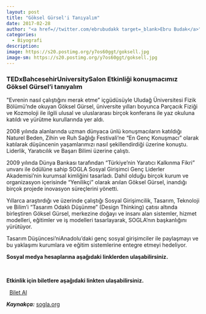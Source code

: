 ```yaml
---
layout: post
title: "Göksel Gürsel'i Tanıyalım"
date: 2017-02-28
author: "<a href=//twitter.com/ebrubudakk target=_blank>Ebru Budak</a>"
categories:
  - Biyografi
description:
image: https://s20.postimg.org/y7os60ggt/goksell.jpg
image-sm: https://s20.postimg.org/y7os60ggt/goksell.jpg
---
```


### TEDxBahcesehirUniversitySalon Etkinliği konuşmacımız Göksel Gürsel’i tanıyalım

"Evrenin nasıl çalıştığını merak etme” içgüdüsüyle Uludağ Üniversitesi Fizik Bölümü’nde okuyan Göksel Gürsel, üniversite yılları boyunca Parçacık Fiziği ve Kozmoloji ile ilgili ulusal ve uluslararası birçok konferans ile yaz okuluna katıldı ve yürütme kurullarında yer aldı.

2008 yılında alanlarında uzman dünyaca ünlü konuşmacıların katıldığı Naturel Beden, Zihin ve Ruh Sağlığı Festivali’ne “En Genç Konuşmacı” olarak katılarak düşüncenin yaşamlarımızı nasıl şekillendirdiği üzerine konuştu. Liderlik, Yaratıcılık ve Başarı Bilimi üzerine çalıştı.

2009 yılında Dünya Bankası tarafından “Türkiye’nin Yaratıcı Kalkınma Fikri” unvanı ile ödülüne sahip SOGLA Sosyal Girişimci Genç Liderler Akademisi’nin kurumsal kimliğini tasarladı. Dahil olduğu birçok kurum ve organizasyon içerisinde “Yenilikçi” olarak anılan Göksel Gürsel, inandığı birçok projede inovasyon süreçlerini yönetti.

Yıllarca araştırdığı ve üzerinde çalıştığı Sosyal Girişimcilik, Tasarım, Teknoloji ve Bilim’i “Tasarım Odaklı Düşünme” (Design Thinking) çatısı altında birleştiren Göksel Gürsel, merkezine doğayı ve insanı alan sistemler, hizmet modelleri, eğitimler ve iş modelleri tasarlayarak, SOGLA’nın başkanlığını yürütüyor.

Tasarım Düşüncesi’niAnadolu’daki genç sosyal girişimciler ile paylaşmayı ve bu yaklaşımı kurumlara ve eğitim sistemlerine entegre etmeyi hedeliyor.

**Sosyal medya hesaplarına aşağıdaki linklerden ulaşabilirsiniz.**

<a class="fa fa-lg fa-facebook-square" href="https://www.facebook.com/gursel.goksel?fref=ts" target="_blank" ></a>
&nbsp;
<a class="fa fa-lg fa-twitter"
href="https://twitter.com/GokselGursel" target="_blank" ></a>
&nbsp;
<a class="fa fa-lg fa-linkedin" href="
https://www.linkedin.com/in/gokselgursel/
" target="_blank" ></a>

**Etkinlik için biletlere aşağıdaki linkten ulaşabilirsiniz.**

<i class="fa fa-lg fa-ticket" aria-hidden="true"></i>&nbsp; [Bilet Al](https://www.biletino.com/event/eventdetail/3381)

***Kaynakça:*** [sogla.org](http://www.sogla.org/)
